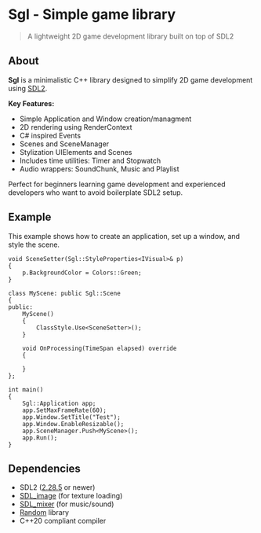 # Sgl - Simple game library

> A lightweight 2D game development library built on top of SDL2

## About
**Sgl** is a minimalistic C++ library designed to simplify 2D game development using [SDL2](https://www.libsdl.org/).

**Key Features:**
- Simple Application and Window creation/managment
- 2D rendering using RenderContext
- C# inspired Events
- Scenes and SceneManager
- Stylization UIElements and Scenes
- Includes time utilities: Timer and Stopwatch
- Audio wrappers: SoundChunk, Music and Playlist

Perfect for beginners learning game development and experienced developers who want to avoid boilerplate SDL2 setup.

## Example
This example shows how to create an application, set up a window, and style the scene.
```
void SceneSetter(Sgl::StyleProperties<IVisual>& p)
{
	p.BackgroundColor = Colors::Green;
}

class MyScene: public Sgl::Scene
{
public:
	MyScene()
	{
		ClassStyle.Use<SceneSetter>();
	}

	void OnProcessing(TimeSpan elapsed) override
	{
	
	}
};

int main()
{	
	Sgl::Application app;
	app.SetMaxFrameRate(60);
	app.Window.SetTitle("Test");
	app.Window.EnableResizable();
	app.SceneManager.Push<MyScene>();
	app.Run();
}
```

## Dependencies
- SDL2 ([2.28.5](https://github.com/libsdl-org/SDL/releases/tag/release-2.28.5) or newer)
- [SDL_image](https://github.com/libsdl-org/SDL_image) (for texture loading)
- [SDL_mixer](https://github.com/libsdl-org/SDL_mixer) (for music/sound)
- [Random](https://github.com/Dyikot/Random) library
- C++20 compliant compiler
